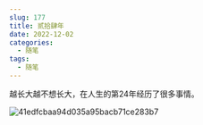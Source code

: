 ```yaml
---
slug: 177
title: 贰拾肆年
date: 2022-12-02
categories: 
  - 随笔
tags: 
  - 随笔
---
```


越长大越不想长大，在人生的第24年经历了很多事情。

![41edfcbaa94d035a95bacb71ce283b7](https://cdn.staticaly.com/gh/zoer98/pic-cdn@main/20221202/41edfcbaa94d035a95bacb71ce283b7.5h44bwlxcq00.jpg)
